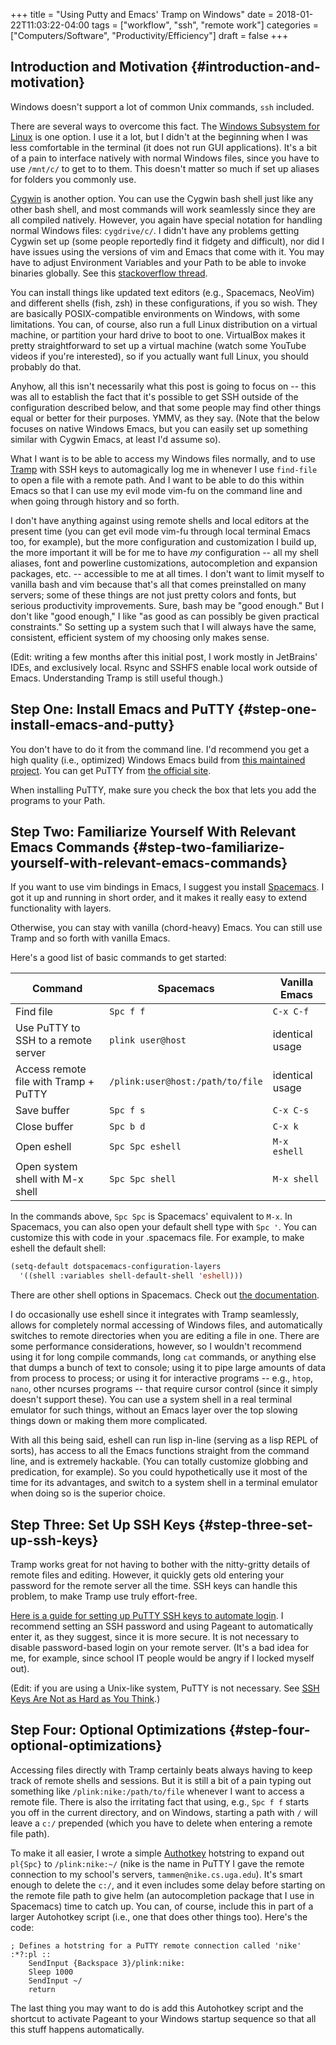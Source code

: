 +++
title = "Using Putty and Emacs' Tramp on Windows"
date = 2018-01-22T11:03:22-04:00
tags = ["workflow", "ssh", "remote work"]
categories = ["Computers/Software", "Productivity/Efficiency"]
draft = false
+++

## Introduction and Motivation {#introduction-and-motivation}

Windows doesn't support a lot of common Unix commands, `ssh` included.

There are several ways to overcome this fact. The [Windows Subsystem for Linux](https://docs.microsoft.com/en-us/windows/wsl/install-win10) is one option. I use it a lot, but I didn't at the beginning when I was less comfortable in the terminal (it does not run GUI applications). It's a bit of a pain to interface natively with normal Windows files, since you have to use `/mnt/c/` to get to to them. This doesn't matter so much if set up aliases for folders you commonly use.

[Cygwin](https://cygwin.com/) is another option. You can use the Cygwin bash shell just like any other bash shell, and most commands will work seamlessly since they are all compiled natively. However, you again have special notation for handling normal Windows files: `cygdrive/c/`. I didn't have any problems getting Cygwin set up (some people reportedly find it fidgety and difficult), nor did I have issues using the versions of vim and Emacs that come with it. You may have to adjust Environment Variables and your Path to be able to invoke binaries globally. See this [stackoverflow thread](https://stackoverflow.com/questions/14797194/cygwin-ls-command-not-found).

You can install things like updated text editors (e.g., Spacemacs, NeoVim) and different shells (fish, zsh) in these configurations, if you so wish. They are basically POSIX-compatible environments on Windows, with some limitations. You can, of course, also run a full Linux distribution on a virtual machine, or partition your hard drive to boot to one. VirtualBox makes it pretty straightforward to set up a virtual machine (watch some YouTube videos if you're interested), so if you actually want full Linux, you should probably do that.

Anyhow, all this isn't necessarily what this post is going to focus on -- this was all to establish the fact that it's possible to get SSH outside of the configuration described below, and that some people may find other things equal or better for their purposes. YMMV, as they say. (Note that the below focuses on native Windows Emacs, but you can easily set up something similar with Cygwin Emacs, at least I'd assume so).

What I want is to be able to access my Windows files normally, and to use [Tramp](https://www.Emacswiki.org/Emacs/TrampMode) with SSH keys to automagically log me in whenever I use `find-file` to open a file with a remote path. And I want to be able to do this within Emacs so that I can use my evil mode vim-fu on the command line and when going through history and so forth.

I don't have anything against using remote shells and local editors at the present time (you can get evil mode vim-fu through local terminal Emacs too, for example), but the more configuration and customization I build up, the more important it will be for me to have _my_ configuration -- all my shell aliases, font and powerline customizations, autocompletion and expansion packages, etc. -- accessible to me at all times. I don't want to limit myself to vanilla bash and vim because that's all that comes preinstalled on many servers; some of these things are not just pretty colors and fonts, but serious productivity improvements. Sure, bash may be "good enough." But I don't like "good enough," I like "as good as can possibly be given practical constraints." So setting up a system such that I will always have the same, consistent, efficient system of my choosing only makes sense.

(Edit: writing a few months after this initial post, I work mostly in JetBrains' IDEs, and exclusively local. Rsync and SSHFS enable local work outside of Emacs. Understanding Tramp is still useful though.)


## Step One: Install Emacs and PuTTY {#step-one-install-emacs-and-putty}

You don't have to do it from the command line. I'd recommend you get a high quality (i.e., optimized) Windows Emacs build from [this maintained project](https://sourceforge.net/projects/Emacsbinw64/). You can get PuTTY from [the official site](https://www.putty.org/).

When installing PuTTY, make sure you check the box that lets you add the programs to your Path.


## Step Two: Familiarize Yourself With Relevant Emacs Commands {#step-two-familiarize-yourself-with-relevant-emacs-commands}

If you want to use vim bindings in Emacs, I suggest you install [Spacemacs](https://github.com/syl20bnr/spacemacs). I got it up and running in short order, and it makes it really easy to extend functionality with layers.

Otherwise, you can stay with vanilla (chord-heavy) Emacs. You can still use Tramp and so forth with vanilla Emacs.

Here's a good list of basic commands to get started:

| Command                               | Spacemacs                        | Vanilla Emacs   |
|---------------------------------------|----------------------------------|-----------------|
| Find file                             | `Spc f f`                        | `C-x C-f`       |
| Use PuTTY to SSH to a remote server   | `plink user@host`                | identical usage |
| Access remote file with Tramp + PuTTY | `/plink:user@host:/path/to/file` | identical usage |
| Save buffer                           | `Spc f s`                        | `C-x C-s`       |
| Close buffer                          | `Spc b d`                        | `C-x k`         |
| Open eshell                           | `Spc Spc eshell`                 | `M-x eshell`    |
| Open system shell with M-x shell      | `Spc Spc shell`                  | `M-x shell`     |

In the commands above, `Spc Spc` is Spacemacs' equivalent to `M-x`. In Spacemacs, you can also open your default shell type with `Spc '`. You can customize this with code in your .spacemacs file. For example, to make eshell the default shell:

```lisp
(setq-default dotspacemacs-configuration-layers
  '((shell :variables shell-default-shell 'eshell)))
```

There are other shell options in Spacemacs. Check out [the documentation](https://github.com/syl20bnr/spacemacs/tree/master/layers/%2Btools/shell).

I do occasionally use eshell since it integrates with Tramp seamlessly, allows for completely normal accessing of Windows files, and automatically switches to remote directories when you are editing a file in one. There are some performance considerations, however, so I wouldn't recommend using it for long compile commands, long `cat` commands, or anything else that dumps a bunch of text to console; using it to pipe large amounts of data from process to process; or using it for interactive programs -- e.g., `htop`, `nano`, other ncurses programs -- that require cursor control (since it simply doesn't support these). You can use a system shell in a real terminal emulator for such things, without an Emacs layer over the top slowing things down or making them more complicated.

With all this being said, eshell can run lisp in-line (serving as a lisp REPL of sorts), has access to all the Emacs functions straight from the command line, and is extremely hackable. (You can totally customize globbing and predication, for example). So you could hypothetically use it most of the time for its advantages, and switch to a system shell in a terminal emulator when doing so is the superior choice.


## Step Three: Set Up SSH Keys {#step-three-set-up-ssh-keys}

Tramp works great for not having to bother with the nitty-gritty details of remote files and editing. However, it quickly gets old entering your password for the remote server all the time. SSH keys can handle this problem, to make Tramp use truly effort-free.

[Here is a guide for setting up PuTTY SSH keys to automate login](https://www.howtoforge.com/ssh%5Fkey%5Fbased%5Flogins%5Fputty). I recommend setting an SSH password and using Pageant to automatically enter it, as they suggest, since it is more secure. It is not necessary to disable password-based login on your remote server. (It's a bad idea for me, for example, since school IT people would be angry if I locked myself out).

(Edit: if you are using a Unix-like system, PuTTY is not necessary. See [SSH Keys Are Not as Hard as You Think](https://www.steventammen.com/posts/ssh-keys-are-not-as-hard-as-you-think/).)


## Step Four: Optional Optimizations {#step-four-optional-optimizations}

Accessing files directly with Tramp certainly beats always having to keep track of remote shells and sessions. But it is still a bit of a pain typing out something like `/plink:nike:/path/to/file` whenever I want to access a remote file. There is also the irritating fact that using, e.g., `Spc f f` starts you off in the current directory, and on Windows, starting a path with `/` will leave a `c:/` prepended (which you have to delete when entering a remote file path).

To make it all easier, I wrote a simple [Authotkey](https://www.autohotkey.com/) hotstring to expand out `pl{Spc}` to `/plink:nike:~/` (nike is the name in PuTTY I gave the remote connection to my school's servers, `tammen@nike.cs.uga.edu`). It's smart enough to delete the `c:/`, and it even includes some delay before starting on the remote file path to give helm (an autocompletion package that I use in Spacemacs) time to catch up. You can, of course, include this in part of a larger Autohotkey script (i.e., one that does other things too). Here's the code:

```autohotkey
; Defines a hotstring for a PuTTY remote connection called 'nike'
:*?:pl ::
    SendInput {Backspace 3}/plink:nike:
    Sleep 1000
    SendInput ~/
    return
```

The last thing you may want to do is add this Autohotkey script and the shortcut to activate Pageant to your Windows startup sequence so that all this stuff happens automatically.
